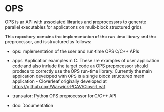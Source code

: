 OPS
===

OPS is an API with associated libraries and preprocessors to generate 
parallel executables for applications on mulit-block structured grids.


This repository contains the implementation of the run-time library
and the preprocessor, and is structured as follows:

* ops: Implementation of the user and run-time OPS C/C++ APIs

* apps: Application examples in C.
  These are examples of user application code and also include
  the target code an OPS preprocessor should produce to correctly
  use the OPS run-time library.
  Currently the main application developed with OPS is a single 
  block structured mesh application - Cloverleaf originally 
  developed at https://github.com/Warwick-PCAV/CloverLeaf

* translator: Python OPS preprocessor for C/C++ API

* doc: Documentation
